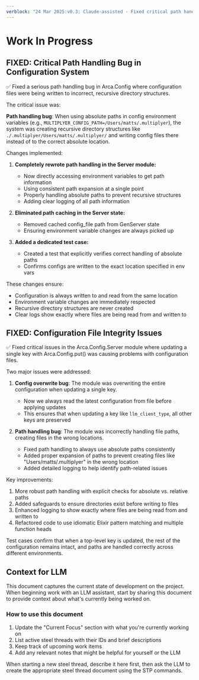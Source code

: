 ```yaml
---
verblock: "24 Mar 2025:v0.3: Claude-assisted - Fixed critical path handling bug"
---
```

# Work In Progress

## FIXED: Critical Path Handling Bug in Configuration System

✅ Fixed a serious path handling bug in Arca.Config where configuration files were being written to incorrect, recursive directory structures.

The critical issue was:

**Path handling bug**: When using absolute paths in config environment variables (e.g., `MULTIPLYER_CONFIG_PATH=/Users/matts/.multiplyer`), the system was creating recursive directory structures like `./.multiplyer/Users/matts/.multiplyer/` and writing config files there instead of to the correct absolute location.

Changes implemented:

1. **Completely rewrote path handling in the Server module:**
   - Now directly accessing environment variables to get path information
   - Using consistent path expansion at a single point
   - Properly handling absolute paths to prevent recursive structures
   - Adding clear logging of all path information

2. **Eliminated path caching in the Server state:**
   - Removed cached config_file path from GenServer state
   - Ensuring environment variable changes are always picked up

3. **Added a dedicated test case:**
   - Created a test that explicitly verifies correct handling of absolute paths
   - Confirms configs are written to the exact location specified in env vars

These changes ensure:
- Configuration is always written to and read from the same location
- Environment variable changes are immediately respected
- Recursive directory structures are never created
- Clear logs show exactly where files are being read from and written to

## FIXED: Configuration File Integrity Issues

✅ Fixed critical issues in the Arca.Config.Server module where updating a single key with Arca.Config.put() was causing problems with configuration files.

Two major issues were addressed:

1. **Config overwrite bug**: The module was overwriting the entire configuration when updating a single key.
   - Now we always read the latest configuration from file before applying updates
   - This ensures that when updating a key like `llm_client_type`, all other keys are preserved

2. **Path handling bug**: The module was incorrectly handling file paths, creating files in the wrong locations.
   - Fixed path handling to always use absolute paths consistently
   - Added proper expansion of paths to prevent creating files like "Users/matts/.multiplyer" in the wrong location
   - Added detailed logging to help identify path-related issues

Key improvements:

1. More robust path handling with explicit checks for absolute vs. relative paths
2. Added safeguards to ensure directories exist before writing to files
3. Enhanced logging to show exactly where files are being read from and written to
4. Refactored code to use idiomatic Elixir pattern matching and multiple function heads

Test cases confirm that when a top-level key is updated, the rest of the configuration remains intact, and paths are handled correctly across different environments.

## Context for LLM

This document captures the current state of development on the project. When beginning work with an LLM assistant, start by sharing this document to provide context about what's currently being worked on.

### How to use this document

1. Update the "Current Focus" section with what you're currently working on
2. List active steel threads with their IDs and brief descriptions
3. Keep track of upcoming work items
4. Add any relevant notes that might be helpful for yourself or the LLM

When starting a new steel thread, describe it here first, then ask the LLM to create the appropriate steel thread document using the STP commands.
